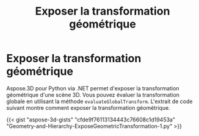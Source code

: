 ﻿---
title: Exposer la transformation géométrique
type: docs
weight: 80
url: /fr/python-net/expose-geometric-transformation/
description: Aspose.3D pour Python via .NET permet d'exposer la transformation géométrique d'une scène 3D. Vous pouvez évaluer la transformation globale à l'aide de la méthode EvaluateGlobalTransform.
---
# **Exposer la transformation géométrique**
Aspose.3D pour Python via .NET permet d'exposer la transformation géométrique d'une scène 3D. Vous pouvez évaluer la transformation globale en utilisant la méthode `evaluateGlobalTransform`. L'extrait de code suivant montre comment exposer la transformation géométrique.

{{< gist "aspose-3d-gists" "cfde9f76113134443c76608c1d19453a" "Geometry-and-Hierarchy-ExposeGeometricTransformation-1.py" >}}
